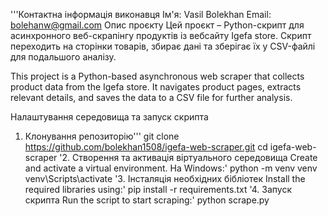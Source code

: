 '''Контактна інформація виконавця
Ім'я: Vasil Bolekhan
Email: bolehanw@gmail.com
Опис проєкту
Цей проєкт – Python-скрипт для асинхронного веб-скрапінгу продуктів із вебсайту Igefa store. Скрипт переходить на сторінки товарів, збирає дані та зберігає їх у CSV-файлі для подальшого аналізу.

This project is a Python-based asynchronous web scraper that collects product data from the Igefa store. It navigates product pages, extracts relevant details, and saves the data to a CSV file for further analysis.

Налаштування середовища та запуск скрипта
1. Клонування репозиторію'''
git clone https://github.com/bolekhan1508/igefa-web-scraper.git
cd igefa-web-scraper
'2. Створення та активація віртуального середовища
Create and activate a virtual environment.
На Windows:'
python -m venv venv
venv\Scripts\activate
'3. Інсталяція необхідних бібліотек
Install the required libraries using:'
pip install -r requirements.txt
'4. Запуск скрипта
Run the script to start scraping:'
python scrape.py
